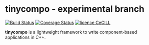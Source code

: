# tinycompo - experimental branch

[![Build Status](https://travis-ci.org/vlanore/tinycompo.svg?branch=master)](https://travis-ci.org/vlanore/tinycompo) [![Coverage Status](https://coveralls.io/repos/github/vlanore/tinycompo/badge.svg?branch=experimental)](https://coveralls.io/github/vlanore/tinycompo?branch=experimental) [![licence CeCILL](https://img.shields.io/badge/license-CeCILL--B-blue.svg)](http://www.cecill.info/licences.en.html)

__tinycompo__ is a lightweight framework to write component-based applications in C++.
